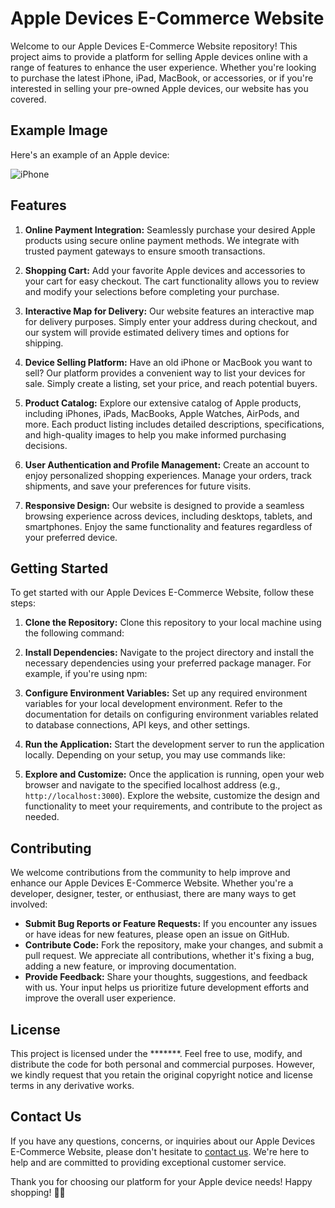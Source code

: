 # Apple Devices E-Commerce Website

Welcome to our Apple Devices E-Commerce Website repository! This project aims to provide a platform for selling Apple devices online with a range of features to enhance the user experience. Whether you're looking to purchase the latest iPhone, iPad, MacBook, or accessories, or if you're interested in selling your pre-owned Apple devices, our website has you covered.
## Example Image

Here's an example of an Apple device:

![iPhone](images/iphone.png)

## Features

1. **Online Payment Integration:** Seamlessly purchase your desired Apple products using secure online payment methods. We integrate with trusted payment gateways to ensure smooth transactions.

2. **Shopping Cart:** Add your favorite Apple devices and accessories to your cart for easy checkout. The cart functionality allows you to review and modify your selections before completing your purchase.

3. **Interactive Map for Delivery:** Our website features an interactive map for delivery purposes. Simply enter your address during checkout, and our system will provide estimated delivery times and options for shipping.

4. **Device Selling Platform:** Have an old iPhone or MacBook you want to sell? Our platform provides a convenient way to list your devices for sale. Simply create a listing, set your price, and reach potential buyers.

5. **Product Catalog:** Explore our extensive catalog of Apple products, including iPhones, iPads, MacBooks, Apple Watches, AirPods, and more. Each product listing includes detailed descriptions, specifications, and high-quality images to help you make informed purchasing decisions.

6. **User Authentication and Profile Management:** Create an account to enjoy personalized shopping experiences. Manage your orders, track shipments, and save your preferences for future visits.

7. **Responsive Design:** Our website is designed to provide a seamless browsing experience across devices, including desktops, tablets, and smartphones. Enjoy the same functionality and features regardless of your preferred device.

## Getting Started

To get started with our Apple Devices E-Commerce Website, follow these steps:

1. **Clone the Repository:** Clone this repository to your local machine using the following command:

2. **Install Dependencies:** Navigate to the project directory and install the necessary dependencies using your preferred package manager. For example, if you're using npm:

3. **Configure Environment Variables:** Set up any required environment variables for your local development environment. Refer to the documentation for details on configuring environment variables related to database connections, API keys, and other settings.

4. **Run the Application:** Start the development server to run the application locally. Depending on your setup, you may use commands like:

5. **Explore and Customize:** Once the application is running, open your web browser and navigate to the specified localhost address (e.g., `http://localhost:3000`). Explore the website, customize the design and functionality to meet your requirements, and contribute to the project as needed.

## Contributing

We welcome contributions from the community to help improve and enhance our Apple Devices E-Commerce Website. Whether you're a developer, designer, tester, or enthusiast, there are many ways to get involved:

- **Submit Bug Reports or Feature Requests:** If you encounter any issues or have ideas for new features, please open an issue on GitHub.
- **Contribute Code:** Fork the repository, make your changes, and submit a pull request. We appreciate all contributions, whether it's fixing a bug, adding a new feature, or improving documentation.
- **Provide Feedback:** Share your thoughts, suggestions, and feedback with us. Your input helps us prioritize future development efforts and improve the overall user experience.


## License

This project is licensed under the *******. Feel free to use, modify, and distribute the code for both personal and commercial purposes. However, we kindly request that you retain the original copyright notice and license terms in any derivative works.

## Contact Us

If you have any questions, concerns, or inquiries about our Apple Devices E-Commerce Website, please don't hesitate to [contact us](itzcharityyy@gmail.com). We're here to help and are committed to providing exceptional customer service.

Thank you for choosing our platform for your Apple device needs! Happy shopping! 🍎🛒

